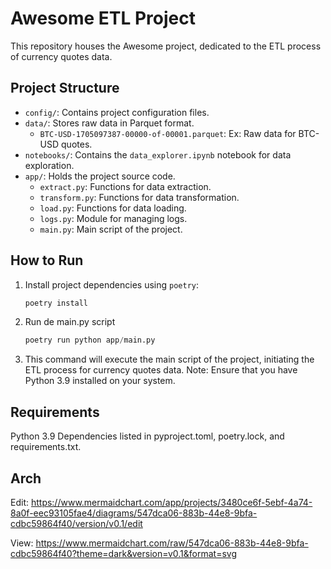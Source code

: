 # Awesome ETL Project

This repository houses the Awesome project, dedicated to the ETL process of currency quotes data.

## Project Structure

- `config/`: Contains project configuration files.
- `data/`: Stores raw data in Parquet format.
  - `BTC-USD-1705097387-00000-of-00001.parquet`: Ex: Raw data for BTC-USD quotes.
- `notebooks/`: Contains the `data_explorer.ipynb` notebook for data exploration.
- `app/`: Holds the project source code.
  - `extract.py`: Functions for data extraction.
  - `transform.py`: Functions for data transformation.
  - `load.py`: Functions for data loading.
  - `logs.py`: Module for managing logs.
  - `main.py`: Main script of the project.

## How to Run

1. Install project dependencies using `poetry`:
   ```bash
   poetry install

2. Run de main.py script
   ```python
   poetry run python app/main.py

3. This command will execute the main script of the project, initiating the ETL process for currency quotes data.
Note: Ensure that you have Python 3.9 installed on your system.

## Requirements

Python 3.9
Dependencies listed in pyproject.toml, poetry.lock, and requirements.txt.

## Arch
Edit: https://www.mermaidchart.com/app/projects/3480ce6f-5ebf-4a74-8a0f-eec93105fae4/diagrams/547dca06-883b-44e8-9bfa-cdbc59864f40/version/v0.1/edit

View: https://www.mermaidchart.com/raw/547dca06-883b-44e8-9bfa-cdbc59864f40?theme=dark&version=v0.1&format=svg
